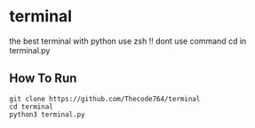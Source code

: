 # terminal
the best terminal with python use zsh !!
dont use command cd in terminal.py
## How To Run
```
git clone https://github.com/Thecode764/terminal
cd terminal
python3 terminal.py
```
